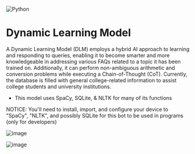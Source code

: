 ![Python](https://img.shields.io/badge/python-3670A0?style=for-the-badge&logo=python&logoColor=ffdd54)

# Dynamic Learning Model
A Dynamic Learning Model (DLM) employs a hybrid AI approach to learning and responding to queries, enabling it to become smarter and more knowledgeable in addressing various FAQs related to a topic it has been trained on. Additionally, it can perform non-ambiguous arithmetic and conversion problems while executing a Chain-of-Thought (CoT). Currently, the database is filled with general college-related information to assist college students and university institutions.

* This model uses SpaCy, SQLite, & NLTK for many of its functions

NOTICE: You'll need to install, import, and configure your device to "SpaCy", "NLTK", and possibly SQLite for this bot to be used in programs (only for developers)


![image](https://github.com/user-attachments/assets/340dc69a-8374-45df-ac1e-82431c5111f2)


![image](https://github.com/user-attachments/assets/422f1045-07bc-4ddf-ae28-9f5731324b93)
